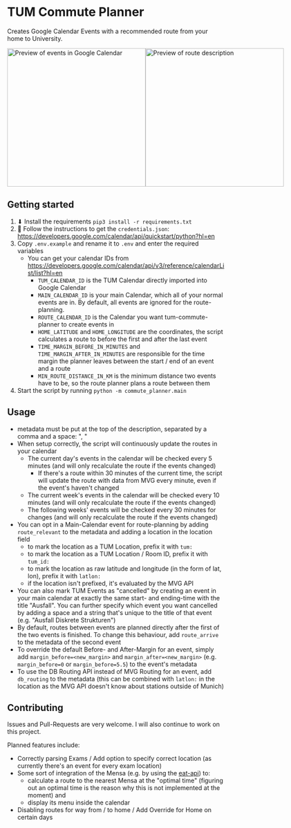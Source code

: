 # TUM Commute Planner
Creates Google Calendar Events with a recommended route from your home to University.
<div style="display: flex; flex-direction: row;">
   <img src="https://github.com/OfficialFreak/tum-commute-planner/assets/36410565/df6a7e26-2d68-4e02-8aea-d09c1a02694c" alt="Preview of events in Google Calendar" style="height: 20rem;" />
   <img src="https://github.com/OfficialFreak/tum-commute-planner/assets/36410565/883ae5f5-e93c-45af-8b82-2832f6a569e8" alt="Preview of route description" style="height: 20rem;" />
</div>


## Getting started
1. ⬇ Install the requirements `pip3 install -r requirements.txt`
2. 🔑 Follow the instructions to get the `credentials.json`: https://developers.google.com/calendar/api/quickstart/python?hl=en
3. Copy `.env.example` and rename it to `.env` and enter the required variables
    * You can get your calendar IDs from https://developers.google.com/calendar/api/v3/reference/calendarList/list?hl=en 
        * `TUM_CALENDAR_ID` is the TUM Calendar directly imported into Google Calendar
        * `MAIN_CALENDAR_ID` is your main Calendar, which all of your normal events are in. By default, all events are ignored for the route-planning.
        * `ROUTE_CALENDAR_ID` is the Calendar you want tum-commute-planner to create events in
        * `HOME_LATITUDE` and `HOME_LONGITUDE` are the coordinates, the script calculates a route to before the first and after the last event
        * `TIME_MARGIN_BEFORE_IN_MINUTES` and `TIME_MARGIN_AFTER_IN_MINUTES` are responsible for the time margin the planner leaves between the start / end of an event and a route
        * `MIN_ROUTE_DISTANCE_IN_KM` is the minimum distance two events have to be, so the route planner plans a route between them
4. Start the script by running `python -m commute_planner.main`

## Usage
* metadata must be put at the top of the description, separated by a comma and a space: ", "
* When setup correctly, the script will continuously update the routes in your calendar
  * The current day's events in the calendar will be checked every 5 minutes (and will only recalculate the route if the events changed)
    * If there's a route within 30 minutes of the current time, the script will update the route with data from MVG every minute, even if the event's haven't changed
  * The current week's events in the calendar will be checked every 10 minutes (and will only recalculate the route if the events changed)
  * The following weeks' events will be checked every 30 minutes for changes (and will only recalculate the route if the events changed)
* You can opt in a Main-Calendar event for route-planning by adding `route_relevant` to the metadata and adding a location in the location field
  * to mark the location as a TUM Location, prefix it with `tum:`
  * to mark the location as a TUM Location / Room ID, prefix it with `tum_id:`
  * to mark the location as raw latitude and longitude (in the form of lat, lon), prefix it with `latlon:`
  * if the location isn't prefixed, it's evaluated by the MVG API
* You can also mark TUM Events as "cancelled" by creating an event in your main calendar at exactly the same start- and ending-time with the title "Ausfall". You can further specify which event you want cancelled by adding a space and a string that's unique to the title of that event (e.g. "Ausfall Diskrete Strukturen")
* By default, routes between events are planned directly after the first of the two events is finished. To change this behaviour, add `route_arrive` to the metadata of the second event
* To override the default Before- and After-Margin for an event, simply add `margin_before=<new_margin>` and `margin_after=<new_margin>` (e.g. `margin_before=0` or `margin_before=5.5`) to the event's metadata
* To use the DB Routing API instead of MVG Routing for an event, add `db_routing` to the metadata (this can be combined with `latlon:` in the location as the MVG API doesn't know about stations outside of Munich)

## Contributing
Issues and Pull-Requests are very welcome. I will also continue to work on this project.

Planned features include:
* Correctly parsing Exams / Add option to specify correct location (as currently there's an event for every exam location)
* Some sort of integration of the Mensa (e.g. by using the [eat-api](https://eat-api.tum.sexy)) to:
  * calculate a route to the nearest Mensa at the "optimal time" (figuring out an optimal time is the reason why this is not implemented at the moment) and 
  * display its menu inside the calendar
* Disabling routes for way from / to home / Add Override for Home on certain days